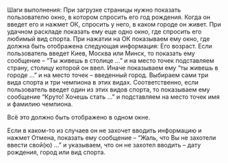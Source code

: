 Шаги выполнения:
При загрузке страницы нужно показать пользователю окно, в котором спросить его год рождения.
Когда он введет его и нажмет ОК, спросить у него, в каком городе он живет.
При удачном раскладе показать ему еще одно окно, где спросить его любимый вид спорта.
При нажатии на ОК показываем ему окно, где должна быть отображена следующая информация:
Его возраст.
Если пользователь введет Киев, Москва или Минск, то показать ему сообщение – “Ты живешь в столице …” и на место точек
подставляем страну, столицу которой он ввел. Иначе показываем ему “ты живешь в городе …” и на место точек – введенный
город.
Выбираем сами три вида спорта и три чемпиона в этих видах. Соответственно, если пользователь введет один из этих видов
спорта, то показываем ему сообщение “Круто! Хочешь стать …” и подставляем на место точек имя и фамилию чемпиона.

Всё это должно быть отображено в одном окне.

Если в каком-то из случаев он не захочет вводить информацию и нажмет Отмена, показать ему сообщение – “Жаль, что Вы не
захотели ввести свой(ю) …” и указываем, что он не захотел вводить – дату рождения, город или вид спорта.